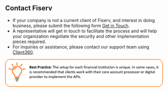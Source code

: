 ## Contact Fiserv

*  If your company is not a current client of Fiserv, and interest in doing business, please submit the following form [Get in Touch](https://www.fiserv.com/en/about-fiserv/contact-us.html).
*  A representative will get in touch to facilitate the process and will help your organization negotiate the security and other implementation pieces required.
*  For inquiries or assistance, please contact our support team using [Client360](https://client360.fiservapps.com/Client360/login).
 
![](assets/images/registration-note-2.png)
